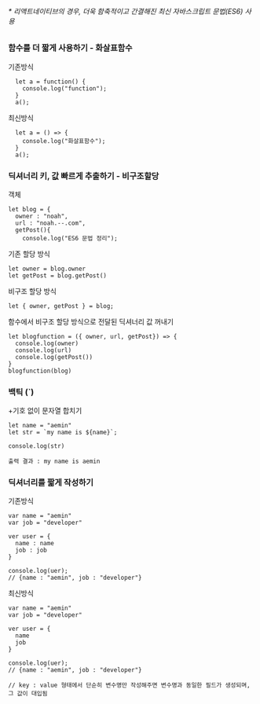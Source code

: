 ###### * 리액트네이티브의 경우, 더욱 함축적이고 간결해진 최신 자바스크립트 문법(ES6) 사용

### 함수를 더 짧게 사용하기 - 화살표함수


기존방식

```
  let a = function() {
    console.log("function");
  }
  a();
```


최신방식
```
  let a = () => {
    console.log("화살표함수");
  }
  a();
```

### 딕셔너리 키, 값 빠르게 추출하기 - 비구조할당

객체
```
let blog = {
  owner : "noah",
  url : "noah.--.com",
  getPost(){
    console.log("ES6 문법 정리");
```
기존 할당 방식
```
let owner = blog.owner
let getPost = blog.getPost()
```
비구조 할당 방식
```
let { owner, getPost } = blog;
```
함수에서 비구조 할당 방식으로 전달된 딕셔너리 값 꺼내기
```
let blogfunction = ({ owner, url, getPost}) => {
  console.log(owner)
  console.log(url)
  console.log(getPost())
}
blogfunction(blog)
```

### 백틱 (`)
+기호 없이 문자열 합치기

```
let name = "aemin"
let str = `my name is ${name}`;

console.log(str)

출력 결과 : my name is aemin
```

### 딕셔너리를 짧게 작성하기
기존방식
```
var name = "aemin"
var job = "developer"

ver user = {
  name : name
  job : job
}

console.log(uer);
// {name : "aemin", job : "developer"}
```
최신방식
```
var name = "aemin"
var job = "developer"

ver user = {
  name 
  job 
}

console.log(uer);
// {name : "aemin", job : "developer"}

// key : value 형태에서 단순히 변수명만 작성해주면 변수명과 동일한 필드가 생성되며, 그 값이 대입됨
```


